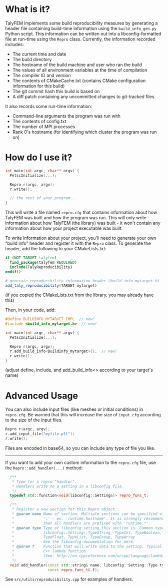 # What is it?

TalyFEM implements some build reproducibility measures by generating a header file containing build-time information using the `build_info_gen.py` Python script. This information can be written out into a libconfig-formatted file at run-time using the `Repro` class. Currently, the information recorded includes:

* The current time and date
* The build directory
* The hostname of the build machine and user who ran the build
* The values of all environment variables at the time of compilation
* The compiler ID and version
* The contents of CMakeCache.txt (contains CMake configuration information for this build)
* The git commit hash this build is based on
* A diff patch containing any uncommitted changes to git-tracked files

It also records some run-time information:

* Command-line arguments the program was run with
* The contents of config.txt
* The number of MPI processes
* Rank 0's hostname (for identifying which cluster the program was run on)

# How do I use it?

```cpp
int main(int argc, char** argv) {
  PetscInitialize(...);

  Repro r(argc, argv);
  r.write();

  // the rest of your program...
}
```

This will write a file named `repro.cfg` that contains information about how TalyFEM was built and how the program was run. This will only write information about how TalyFEM (the library) was built - it won't contain any information about how your project executable was built.

To write information about your project, you'll need to generate your own "build info" header and register it with the `Repro` class. To generate the header, add the following to your CMakeLists.txt:

```cmake
if (NOT TARGET talyfem)
  find_package(talyfem REQUIRED)
  include(TalyReproducibility)
endif()

# generate reproducibility information header (build_info_mytarget.h)
add_taly_reproducibility(TARGET mytarget)
```

(if you copied the CMakeLists.txt from the library, you may already have this)

Then, in your code, add:

```cpp
#define BUILDINFO_MYTARGET_IMPL  // new!
#include <build_info_mytarget.h>  // new!

int main(int argc, char** argv) {
  PetscInitialize(...);

  Repro r(argc, argv);
  r.add_build_info<BuildInfo_mytarget>();  // new!
  r.write();
}
```

(adjust define, include, and add_build_info<> according to your target's name)

# Advanced Usage

You can also include input files (like meshes or initial conditions) in `repro.cfg`. Be warned that this will increase the size of `input.cfg` according to the size of the input files.

```cpp
Repro r(argc, argv);
r.add_input_file("myfile.plt");
r.write();
```

Files are encoded in base64, so you can include any type of file you like.

---

If you want to add your own custom information to the `repro.cfg` file, use the `Repro::add_handler(...)` method:

```cpp
  /**
   * Type for a repro "handler".
   * Handlers write to a setting in a libconfig file.
   */
  typedef std::function<void(libconfig::Setting&)> repro_func_t;

  /**
   * Register a new section for this Repro object.
   * @param name Name of section. Multiple sections can be specified with
   *             '.' - ex: 'runtime.hostname'. It is strongly recommended
   *             that all handlers are prefixed with 'runtime.*'.
   * @param type Type of libconfig setting this section is. Common types:
   *             libconfig::Setting::TypeString, TypeInt, TypeBoolean,
   *             TypeFloat, TypeList, TypeGroup, TypeArray
   *             See the libconfig documentation for more.
   * @param f    Function that will write data to the setting. Typically a
   *             C++ lambda function.
   *             (See: http://en.cppreference.com/w/cpp/language/lambda)
   */
  void add_handler(const std::string& name, libconfig::Setting::Type type,
                   const repro_func_t& f);

```

See `src/utils/reproducibility.cpp` for examples of handlers.
